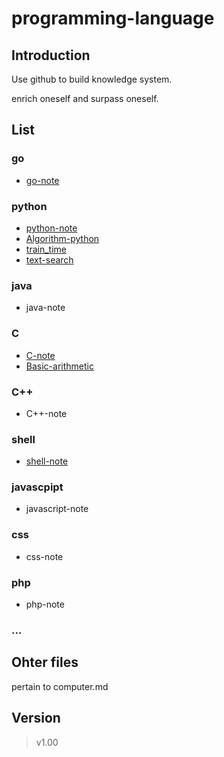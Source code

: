 # programming-language
## Introduction
Use github to build knowledge system.

enrich oneself and surpass oneself.

## List
### go
- [go-note](https://github.com/THINKINGth/go-note)

### python
- [python-note](https://github.com/THINKINGth/python-note)
- [Algorithm-python](https://github.com/THINKINGth/Algorithm-python)
- [train_time](https://github.com/THINKINGth/train_time)
- [text-search](https://github.com/THINKINGth/text-search)

### java
- java-note

### C
- [C-note](https://github.com/THINKINGth/C-note)
- [Basic-arithmetic](https://github.com/THINKINGth/[Basic-arithmetic)

### C++
- C++-note

### shell
- [shell-note](https://github.com/THINKINGth/shell-note)

### javascpipt
- javascript-note

### css
- css-note

### php
- php-note


### ...


## Ohter files
pertain to computer.md

## Version
> v1.00
